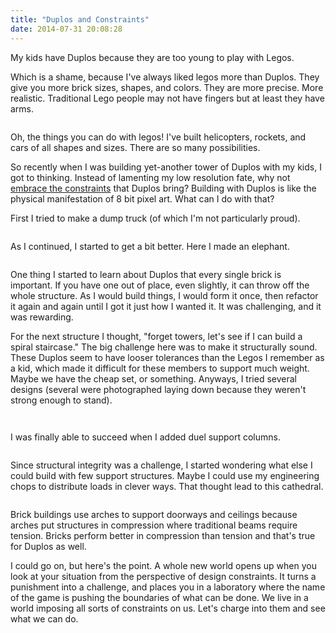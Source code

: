 ```yaml
---
title: "Duplos and Constraints"
date: 2014-07-31 20:08:28
---
```


My kids have Duplos because they are too young to play with Legos.

Which is a shame, because I've always liked legos more than Duplos. They give you more brick sizes, shapes, and colors. They are more precise. More realistic. Traditional Lego people may not have fingers but at least they have arms.

<p style="text-align: center;">
  <img alt="" src="http://www.bryanbraun.com/assets/images/duplo-vs-lego.png" />
</p>

Oh, the things you can do with legos! I've built helicopters, rockets, and cars of all shapes and sizes. There are so many possibilities.

So recently when I was building yet-another tower of Duplos with my kids, I got to thinking. Instead of lamenting my low resolution fate, why not [embrace the constraints][1] that Duplos bring? Building with Duplos is like the physical manifestation of 8 bit pixel art. What can I do with that?

 [1]: http://www.bryanbraun.com/2013/06/21/constraints-are-fun

First I tried to make a dump truck (of which I'm not particularly proud).

<p style="text-align: center;">
  <img alt="" src="http://www.bryanbraun.com/assets/images/duplo-truck.jpg" />
</p>

As I continued, I started to get a bit better. Here I made an elephant.

<p style="text-align: center;">
  <img alt="" src="http://www.bryanbraun.com/assets/images/duplo-elephant.jpg" />
</p>

One thing I started to learn about Duplos that every single brick is important. If you have one out of place, even slightly, it can throw off the whole structure. As I would build things, I would form it once, then refactor it again and again until I got it just how I wanted it. It was challenging, and it was rewarding.

For the next structure I thought, "forget towers, let's see if I can build a spiral staircase." The big challenge here was to make it structurally sound. These Duplos seem to have looser tolerances than the Legos I remember as a kid, which made it difficult for these members to support much weight. Maybe we have the cheap set, or something. Anyways, I tried several designs (several were photographed laying down because they weren't strong enough to stand).

<p style="text-align: center;">
  <img alt="" src="http://www.bryanbraun.com/assets/images/duplo-tower-2.jpg" />
</p>

<p style="text-align: center;">
  <img alt="" src="http://www.bryanbraun.com/assets/images/duplo-tower-1.jpg" />
</p>

I was finally able to succeed when I added duel support columns.

<p style="text-align: center;">
  <img alt="" src="http://www.bryanbraun.com/assets/images/duplo-tower-3.jpg" />
</p>

Since structural integrity was a challenge, I started wondering what else I could build with few support structures. Maybe I could use my engineering chops to distribute loads in clever ways. That thought lead to this cathedral.

<p style="text-align: center;">
  <img alt="" src="http://www.bryanbraun.com/assets/images/duplo-cathedral.jpg" />
</p>

Brick buildings use arches to support doorways and ceilings because arches put structures in compression where traditional beams require tension. Bricks perform better in compression than tension and that's true for Duplos as well.

I could go on, but here's the point. A whole new world opens up when you look at your situation from the perspective of design constraints. It turns a punishment into a challenge, and places you in a laboratory where the name of the game is pushing the boundaries of what can be done. We live in a world imposing all sorts of constraints on us. Let's charge into them and see what we can do.
